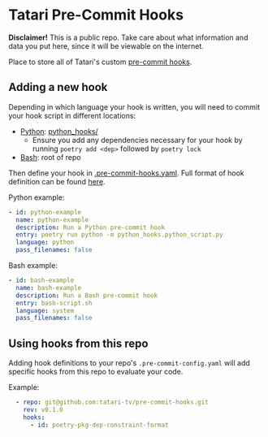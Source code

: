 # Tatari Pre-Commit Hooks

**Disclaimer!** This is a public repo.  Take care about what information and data you put here, since
it will be viewable on the internet.

Place to store all of Tatari's custom [pre-commit hooks](https://pre-commit.com/#creating-new-hooks).

## Adding a new hook

Depending in which language your hook is written, you will need to commit your hook script in different locations:
* [Python](https://pre-commit.com/#python): [python_hooks/](./python_hooks)
  * Ensure you add any dependencies necessary for your hook by running `poetry add <dep>` followed by `poetry lock`
* [Bash](https://pre-commit.com/#system): root of repo

Then define your hook in [.pre-commit-hooks.yaml](./.pre-commit-hooks.yaml).  Full format of hook definition can be found
[here](https://pre-commit.com/#creating-new-hooks).

Python example:
```yaml
- id: python-example
  name: python-example
  description: Run a Python pre-commit hook
  entry: poetry run python -m python_hooks.python_script.py
  language: python
  pass_filenames: false
```

Bash example:
```yaml
- id: bash-example
  name: bash-example
  description: Run a Bash pre-commit hook
  entry: bash-script.sh
  language: system
  pass_filenames: false
```

## Using hooks from this repo

Adding hook definitions to your repo's `.pre-commit-config.yaml` will add specific hooks from this repo to evaluate your code.

Example:
```yaml
  - repo: git@github.com:tatari-tv/pre-commit-hooks.git
    rev: v0.1.0
    hooks:
      - id: poetry-pkg-dep-constraint-format
```
